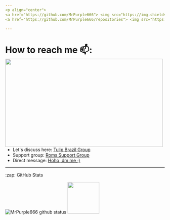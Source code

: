 ```yaml
---
<p align="center">
<a href="https://github.com/MrPurple666"> <img src="https://img.shields.io/badge/-Github-000?style=flat&logo=Github&logoColor=dark" /></a>
<a href="https://github.com/MrPurple666/repositories"> <img src="https://img.shields.io/badge/last%20modified-69days ago-brightgreen" /></a>

---
```

 # How to reach me 📫: <img align="left" width="498" height="278" src="https://media1.tenor.com/images/d77bfa0dc23814e831296cf41f83927c/tenor.gif?itemid=4986698.gifraw=true">

- Let's discuss here: <a href="https://t.me/rn6p_brasil"> Tulip Brazil Group</a>
- Support group: <a href="https://t.me/MrPurple666_chat"> Roms Support Group</a>
- Direct message: <a href="https://t.me/Mr_Purple_666"> Hoho, dm me ;)</a> 
---
<summary>:zap: GitHub Stats</summary>

![MrPurple666 github status](https://readme-stats1-jefinhodatnt.vercel.app/api?username=MrPurple666&show_icons=true&count_private=true&hide_border=false&title_color=8e35c1&icon_color=8e35c1&bg_color=000000&text_color=ffffff&include_all_commits=true&count_private=true)
<img src="https://64.media.tumblr.com/tumblr_mdyicdFlIb1qfqgb9o1_500.gif" width="100" height="100">
